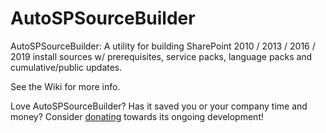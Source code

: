 # AutoSPSourceBuilder
AutoSPSourceBuilder: A utility for building SharePoint 2010 / 2013 / 2016 / 2019 install sources w/ prerequisites, service packs, language packs and cumulative/public updates.

See the Wiki for more info.

Love AutoSPSourceBuilder? Has it saved you or your company time and money? Consider [donating](https://www.paypal.com/cgi-bin/webscr?cmd=_s-xclick&hosted_button_id=GZ7JYJVHNZRX8&source=url) towards its ongoing development!
